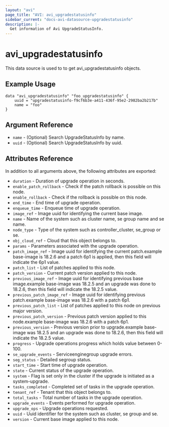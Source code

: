```yaml
---
layout: "avi"
page_title: "AVI: avi_upgradestatusinfo"
sidebar_current: "docs-avi-datasource-upgradestatusinfo"
description: |-
  Get information of Avi UpgradeStatusInfo.
---
```


# avi_upgradestatusinfo

This data source is used to to get avi_upgradestatusinfo objects.

## Example Usage

```hcl
data "avi_upgradestatusinfo" "foo_upgradestatusinfo" {
    uuid = "upgradestatusinfo-f9cf6b3e-a411-436f-95e2-2982ba2b217b"
    name = "foo"
}
```

## Argument Reference

* `name` - (Optional) Search UpgradeStatusInfo by name.
* `uuid` - (Optional) Search UpgradeStatusInfo by uuid.

## Attributes Reference

In addition to all arguments above, the following attributes are exported:

* `duration` - Duration of upgrade operation in seconds.
* `enable_patch_rollback` - Check if the patch rollback is possible on this node.
* `enable_rollback` - Check if the rollback is possible on this node.
* `end_time` - End time of upgrade operation.
* `enqueue_time` - Enqueue time of upgrade operation.
* `image_ref` - Image uuid for identifying the current base image.
* `name` - Name of the system such as cluster name, se group name and se name.
* `node_type` - Type of the system such as controller_cluster, se_group or se.
* `obj_cloud_ref` - Cloud that this object belongs to.
* `params` - Parameters associated with the upgrade operation.
* `patch_image_ref` - Image uuid for identifying the current patch.example  base-image is 18.2.6 and a patch 6p1 is applied, then this field will indicate the 6p1 value.
* `patch_list` - List of patches applied to this node.
* `patch_version` - Current patch version applied to this node.
* `previous_image_ref` - Image uuid for identifying previous base image.example  base-image was 18.2.5 and an upgrade was done to 18.2.6, then this field will indicate the 18.2.5 value.
* `previous_patch_image_ref` - Image uuid for identifying previous patch.example  base-image was 18.2.6 with a patch 6p1.
* `previous_patch_list` - List of patches applied to this node on previous major version.
* `previous_patch_version` - Previous patch version applied to this node.example  base-image was 18.2.6 with a patch 6p1.
* `previous_version` - Previous version prior to upgrade.example  base-image was 18.2.5 and an upgrade was done to 18.2.6, then this field will indicate the 18.2.5 value.
* `progress` - Upgrade operations progress which holds value between 0-100.
* `se_upgrade_events` - Serviceenginegroup upgrade errors.
* `seg_status` - Detailed segroup status.
* `start_time` - Start time of upgrade operation.
* `state` - Current status of the upgrade operation.
* `system` - Flag is set only in the cluster if the upgrade is initiated as a system-upgrade.
* `tasks_completed` - Completed set of tasks in the upgrade operation.
* `tenant_ref` - Tenant that this object belongs to.
* `total_tasks` - Total number of tasks in the upgrade operation.
* `upgrade_events` - Events performed for upgrade operation.
* `upgrade_ops` - Upgrade operations requested.
* `uuid` - Uuid identifier for the system such as cluster, se group and se.
* `version` - Current base image applied to this node.

